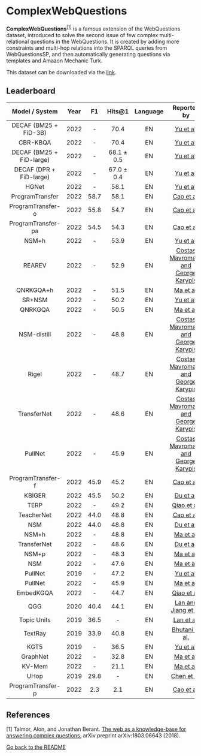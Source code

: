 # ComplexWebQuestions 

**ComplexWebQuestions**<sup>[[1]](#myfootnote1)</sup> is a famous extension of the WebQuestions dataset, introduced to solve the second issue of few complex multi-relational questions in the WebQuestions. 
It is created by adding more constraints and multi-hop relations into the SPARQL queries from WebQuestionsSP, and then automatically generating questions via templates and Amazon Mechanic Turk.

This dataset can be downloaded via the [link](https://www.dropbox.com/sh/7pkwkrfnwqhsnpo/AACuu4v3YNkhirzBOeeaHYala). 

## Leaderboard 


|      Model / System      | Year |  F1  |   Hits@1   | Language |                                 Reported by                                 |
|:------------------------:|:----:|:----:|:----------:|:--------:|:---------------------------------------------------------------------------:|
|  DECAF (BM25 + FiD-3B)   | 2022 |  -   |    70.4    |    EN    |              [Yu et al.](https://arxiv.org/pdf/2210.00063.pdf)              |
|         CBR-KBQA         | 2022 |  -   |    70.4    |    EN    |              [Yu et al.](https://arxiv.org/pdf/2210.00063.pdf)              |
| DECAF (BM25 + FiD-large) | 2022 |  -   | 68.1 ± 0.5 |    EN    |              [Yu et al.](https://arxiv.org/pdf/2210.00063.pdf)              |
| DECAF (DPR + FiD-large)  | 2022 |  -   | 67.0 ± 0.4 |    EN    |              [Yu et al.](https://arxiv.org/pdf/2210.00063.pdf)              |
|          HGNet           | 2022 |  -   |    58.1    |    EN    |              [Yu et al.](https://arxiv.org/pdf/2210.00063.pdf)              |
|     ProgramTransfer      | 2022 | 58.7 |    58.1    |    EN    |        [Cao et al.](https://aclanthology.org/2022.acl-long.559.pdf)         |
|    ProgramTransfer-o     | 2022 | 55.8 |    54.7    |    EN    |        [Cao et al.](https://aclanthology.org/2022.acl-long.559.pdf)         |
|    ProgramTransfer-pa    | 2022 | 54.5 |    54.3    |    EN    |        [Cao et al.](https://aclanthology.org/2022.acl-long.559.pdf)         |
|          NSM+h           | 2022 |  -   |    53.9    |    EN    |              [Yu et al.](https://arxiv.org/pdf/2210.00063.pdf)              |
|        REAREV            | 2022 |  -   |    52.9    |    EN    | [Costas Mavromatis and George Karypis](https://arxiv.org/pdf/2210.13650.pdf) |
|        QNRKGQA+h         | 2022 |  -   |    51.5    |    EN    | [Ma et al.](https://link.springer.com/chapter/10.1007/978-3-031-10983-6_11) |
|          SR+NSM          | 2022 |  -   |    50.2    |    EN    |              [Yu et al.](https://arxiv.org/pdf/2210.00063.pdf)              |
|         QNRKGQA          | 2022 |  -   |    50.5    |    EN    | [Ma et al.](https://link.springer.com/chapter/10.1007/978-3-031-10983-6_11) |
|        NSM-distill       | 2022 |  -   |    48.8    |    EN    | [Costas Mavromatis and George Karypis](https://arxiv.org/pdf/2210.13650.pdf) |
|        Rigel             | 2022 |  -   |    48.7    |    EN    | [Costas Mavromatis and George Karypis](https://arxiv.org/pdf/2210.13650.pdf) |
|        TransferNet       | 2022 |  -   |    48.6    |    EN    | [Costas Mavromatis and George Karypis](https://arxiv.org/pdf/2210.13650.pdf) |
|        PullNet           | 2022 |  -   |    45.9    |    EN    | [Costas Mavromatis and George Karypis](https://arxiv.org/pdf/2210.13650.pdf) |
|    ProgramTransfer-f     | 2022 | 45.9 |    45.2    |    EN    |        [Cao et al.](https://aclanthology.org/2022.acl-long.559.pdf)         |
|          KBIGER          | 2022 | 45.5 |    50.2    |    EN    |              [Du et al.](https://arxiv.org/pdf/2209.03005.pdf)              |
|           TERP           | 2022 |  -   |    49.2    |    EN    | [Qiao et al.](https://aclanthology.org/2022.coling-1.156.pdf)  |
|        TeacherNet        | 2022 | 44.0 |    48.8    |    EN    |        [Cao et al.](https://aclanthology.org/2022.acl-long.559.pdf)         |
|           NSM            | 2022 | 44.0 |    48.8    |    EN    |              [Du et al.](https://arxiv.org/pdf/2209.03005.pdf)              |
|          NSM+h           | 2022 |  -   |    48.8    |    EN    | [Ma et al.](https://link.springer.com/chapter/10.1007/978-3-031-10983-6_11) |
|       TransferNet        | 2022 |  -   |    48.6    |    EN    |              [Du et al.](https://arxiv.org/pdf/2209.03005.pdf)              |
|          NSM+p           | 2022 |  -   |    48.3    |    EN    | [Ma et al.](https://link.springer.com/chapter/10.1007/978-3-031-10983-6_11) |
|           NSM            | 2022 |  -   |    47.6    |    EN    | [Ma et al.](https://link.springer.com/chapter/10.1007/978-3-031-10983-6_11) |
|         PullNet          | 2019 |  -   |    47.2    |    EN    |              [Yu et al.](https://arxiv.org/pdf/2210.00063.pdf)              |
|         PullNet          | 2022 |  -   |    45.9    |    EN    | [Ma et al.](https://link.springer.com/chapter/10.1007/978-3-031-10983-6_11) |
|            EmbedKGQA             | 2022 |  -   |    44.7    |    EN    | [Qiao et al.](https://aclanthology.org/2022.coling-1.156.pdf)  |
|           QGG            | 2020 | 40.4 |    44.1    |    EN    |    [Lan and Jiang et al.](https://aclanthology.org/2020.acl-main.91.pdf)    |
|       Topic Units        | 2019 | 36.5 |     -      |    EN    |        [Lan et al.](https://www.ijcai.org/proceedings/2019/0701.pdf)        |
|         TextRay          | 2019 | 33.9 |    40.8    |    EN    |      [Bhutani et al.](https://dl.acm.org/doi/10.1145/3357384.3358033)       |
|           KGT5           | 2019 |  -   |    36.5    |    EN    |              [Yu et al.](https://arxiv.org/pdf/2210.00063.pdf)              |
|         GraphNet         | 2022 |  -   |    32.8    |    EN    | [Ma et al.](https://link.springer.com/chapter/10.1007/978-3-031-10983-6_11) |
|          KV-Mem          | 2022 |  -   |    21.1    |    EN    | [Ma et al.](https://link.springer.com/chapter/10.1007/978-3-031-10983-6_11) |
|           UHop           | 2019 | 29.8 |     -      |    EN    |             [Chen et al.](https://arxiv.org/pdf/1904.01246.pdf)             |
|    ProgramTransfer-p     | 2022 | 2.3  |    2.1     |    EN    |        [Cao et al.](https://aclanthology.org/2022.acl-long.559.pdf)         |


## References
<a name="myfootnote1">[1]</a> Talmor, Alon, and Jonathan Berant. [The web as a knowledge-base for answering complex questions.](https://arxiv.org/abs/1803.06643) arXiv preprint arXiv:1803.06643 (2018).

[Go back to the README](../README.md)
